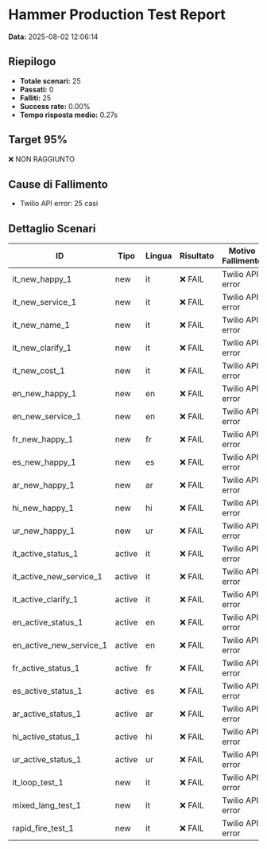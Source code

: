 # Hammer Production Test Report

**Data:** 2025-08-02 12:06:14

## Riepilogo

- **Totale scenari:** 25
- **Passati:** 0
- **Falliti:** 25
- **Success rate:** 0.00%
- **Tempo risposta medio:** 0.27s

## Target 95%

❌ NON RAGGIUNTO

## Cause di Fallimento

- Twilio API error: 25 casi

## Dettaglio Scenari

| ID | Tipo | Lingua | Risultato | Motivo Fallimento |
|----|------|--------|-----------|-------------------|
| it_new_happy_1 | new | it | ❌ FAIL | Twilio API error |
| it_new_service_1 | new | it | ❌ FAIL | Twilio API error |
| it_new_name_1 | new | it | ❌ FAIL | Twilio API error |
| it_new_clarify_1 | new | it | ❌ FAIL | Twilio API error |
| it_new_cost_1 | new | it | ❌ FAIL | Twilio API error |
| en_new_happy_1 | new | en | ❌ FAIL | Twilio API error |
| en_new_service_1 | new | en | ❌ FAIL | Twilio API error |
| fr_new_happy_1 | new | fr | ❌ FAIL | Twilio API error |
| es_new_happy_1 | new | es | ❌ FAIL | Twilio API error |
| ar_new_happy_1 | new | ar | ❌ FAIL | Twilio API error |
| hi_new_happy_1 | new | hi | ❌ FAIL | Twilio API error |
| ur_new_happy_1 | new | ur | ❌ FAIL | Twilio API error |
| it_active_status_1 | active | it | ❌ FAIL | Twilio API error |
| it_active_new_service_1 | active | it | ❌ FAIL | Twilio API error |
| it_active_clarify_1 | active | it | ❌ FAIL | Twilio API error |
| en_active_status_1 | active | en | ❌ FAIL | Twilio API error |
| en_active_new_service_1 | active | en | ❌ FAIL | Twilio API error |
| fr_active_status_1 | active | fr | ❌ FAIL | Twilio API error |
| es_active_status_1 | active | es | ❌ FAIL | Twilio API error |
| ar_active_status_1 | active | ar | ❌ FAIL | Twilio API error |
| hi_active_status_1 | active | hi | ❌ FAIL | Twilio API error |
| ur_active_status_1 | active | ur | ❌ FAIL | Twilio API error |
| it_loop_test_1 | new | it | ❌ FAIL | Twilio API error |
| mixed_lang_test_1 | new | it | ❌ FAIL | Twilio API error |
| rapid_fire_test_1 | new | it | ❌ FAIL | Twilio API error |
